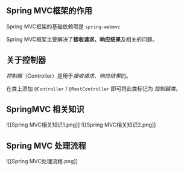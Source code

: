 
## Spring MVC框架的作用

Spring MVC框架的基础依赖项是 `spring-webmvc`

Spring MVC框架主要解决了**接收请求、响应结果**及相关的问题。


## 关于控制器

*控制器*（Controller）是用于*接收请求、响应结果*的。

在类上添加 `@Controller` / `@RestController` 即可将此类标记为 *控制器类*。


## SpringMVC 相关知识

![[Spring MVC相关知识1.png]]
![[Spring MVC相关知识2.png]]


## Spring MVC 处理流程

![[Spring MVC处理流程.png]]
